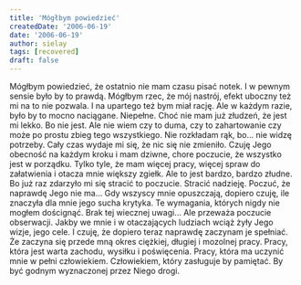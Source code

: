 ```yaml
---
title: 'Mógłbym powiedzieć'
createdDate: '2006-06-19'
date: '2006-06-19'
author: sielay
tags: [recovered]
draft: false
---
```


Mógłbym powiedzieć, że ostatnio nie mam czasu pisać notek. I w pewnym sensie było by to prawdą. Mógłbym rzec, że mój nastrój, efekt uboczny też mi na to nie pozwala. I na upartego też bym miał rację. Ale w każdym razie, było by to mocno naciągane. Niepełne. Choć nie mam już złudzeń, że jest mi lekko. Bo nie jest. Ale nie wiem czy to duma, czy to zahartowanie czy może po prostu zbieg tego wszystkiego. Nie rozkładam rąk, bo… nie widzę potrzeby. Cały czas wydaje mi się, że nic się nie zmieniło. Czuję Jego obecność na każdym kroku i mam dziwne, chore poczucie, że wszystko jest w porządku. Tylko tyle, że mam więcej pracy, więcej spraw do załatwienia i otacza mnie większy zgiełk. Ale to jest bardzo, bardzo złudne. Bo już raz zdarzyło mi się stracić to poczucie. Stracić nadzieję. Poczuć, że naprawdę Jego nie ma… Gdy wszyscy mnie opuszczają, dopiero czuję, ile znaczyła dla mnie jego sucha krytyka. Te wymagania, których nigdy nie mogłem doścignąć. Brak tej wiecznej uwagi… Ale przeważa poczucie obserwacji. Jakby we mnie i w otaczających ludziach wciąż żyły Jego wizje, jego cele. I czuję, że dopiero teraz naprawdę zaczynam je spełniać. Że zaczyna się przede mną okres ciężkiej, długiej i mozolnej pracy. Pracy, która jest warta zachodu, wysiłku i poświęcenia. Pracy, która ma uczynić mnie w pełni człowiekiem. Człowiekiem, który zasługuje by pamiętać. By być godnym wyznaczonej przez Niego drogi.
